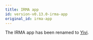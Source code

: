 ```yaml
---
title: IRMA app
id: version-v0.13.0-irma-app
original_id: irma-app
---
```


The IRMA app has been renamed to [Yivi](yivi-app.md).
